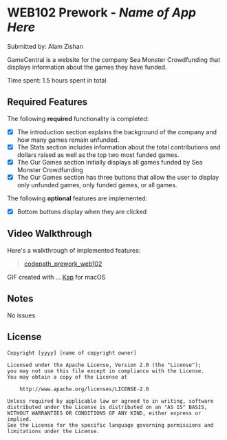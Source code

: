 # WEB102 Prework - *Name of App Here*

Submitted by: Alam Zishan

GameCentral is a website for the company Sea Monster Crowdfunding that displays information about the games they have funded.

Time spent: 1.5 hours spent in total

## Required Features

The following **required** functionality is completed:

* [X] The introduction section explains the background of the company and how many games remain unfunded.
* [X] The Stats section includes information about the total contributions and dollars raised as well as the top two most funded games.
* [X] The Our Games section initially displays all games funded by Sea Monster Crowdfunding
* [X] The Our Games section has three buttons that allow the user to display only unfunded games, only funded games, or all games.

The following **optional** features are implemented:

* [X] Bottom buttons display when they are clicked

## Video Walkthrough

Here's a walkthrough of implemented features:

<blockquote class="imgur-embed-pub" lang="en" data-id="a/FUY5voq"  ><a href="//imgur.com/a/FUY5voq">codepath_prework_web102</a></blockquote><script async src="//s.imgur.com/min/embed.js" charset="utf-8"></script>

GIF created with ... [Kap](https://getkap.co/) for macOS

## Notes

No issues

## License
    Copyright [yyyy] [name of copyright owner] 

    Licensed under the Apache License, Version 2.0 (the "License");
    you may not use this file except in compliance with the License.
    You may obtain a copy of the License at

        http://www.apache.org/licenses/LICENSE-2.0

    Unless required by applicable law or agreed to in writing, software
    distributed under the License is distributed on an "AS IS" BASIS,
    WITHOUT WARRANTIES OR CONDITIONS OF ANY KIND, either express or implied.
    See the License for the specific language governing permissions and
    limitations under the License.
